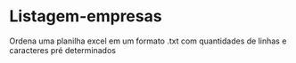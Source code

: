 # Listagem-empresas
Ordena uma planilha excel em um formato .txt com quantidades de linhas e caracteres pré determinados
